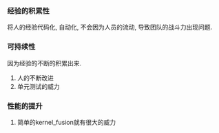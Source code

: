
### 经验的积累性
将人的经验代码化, 自动化, 不会因为人员的流动, 导致团队的战斗力出现问题.


### 可持续性

因为经验的不断的积累出来. 
1. 人的不断改进
2. 单元测试的威力

### 性能的提升
1. 简单的kernel_fusion就有很大的威力
